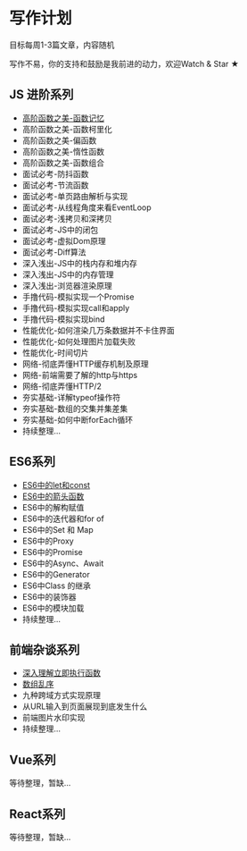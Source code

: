 # 写作计划

目标每周1-3篇文章，内容随机

写作不易，你的支持和鼓励是我前进的动力，欢迎Watch & Star ★

## JS 进阶系列

+ [高阶函数之美-函数记忆](https://github.com/chenqf/frontEndBlog/issues/1)
+ 高阶函数之美-函数柯里化
+ 高阶函数之美-偏函数
+ 高阶函数之美-惰性函数
+ 高阶函数之美-函数组合
+ 面试必考-防抖函数
+ 面试必考-节流函数
+ 面试必考-单页路由解析与实现
+ 面试必考-从线程角度来看EventLoop
+ 面试必考-浅拷贝和深拷贝
+ 面试必考-JS中的闭包
+ 面试必考-虚拟Dom原理
+ 面试必考-Diff算法
+ 深入浅出-JS中的栈内存和堆内存
+ 深入浅出-JS中的内存管理
+ 深入浅出-浏览器渲染原理
+ 手撸代码-模拟实现一个Promise
+ 手撸代码-模拟实现call和apply
+ 手撸代码-模拟实现bind
+ 性能优化-如何渲染几万条数据并不卡住界面
+ 性能优化-如何处理图片加载失败
+ 性能优化-时间切片
+ 网络-彻底弄懂HTTP缓存机制及原理
+ 网络-前端需要了解的http与https
+ 网络-彻底弄懂HTTP/2
+ 夯实基础-详解typeof操作符
+ 夯实基础-数组的交集并集差集
+ 夯实基础-如何中断forEach循环
+ 持续整理...

## ES6系列

+ [ES6中的let和const](https://github.com/chenqf/frontEndBlog/issues/2)
+ [ES6中的箭头函数](https://github.com/chenqf/frontEndBlog/issues/4)
+ ES6中的解构赋值
+ ES6中的迭代器和for of
+ ES6中的Set 和 Map
+ ES6中的Proxy
+ ES6中的Promise
+ ES6中的Async、Await
+ ES6中的Generator
+ ES6中Class 的继承
+ ES6中的装饰器
+ ES6中的模块加载
+ 持续整理...

## 前端杂谈系列

+ [深入理解立即执行函数](https://github.com/chenqf/frontEndBlog/issues/3)
+ [数组乱序](https://github.com/chenqf/frontEndBlog/issues/5)
+ 九种跨域方式实现原理
+ 从URL输入到页面展现到底发生什么
+ 前端图片水印实现
+ 持续整理...

## Vue系列

等待整理，暂缺...

## React系列

等待整理，暂缺...
